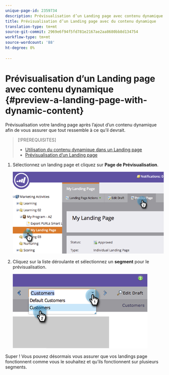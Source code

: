 ```yaml
---
unique-page-id: 2359734
description: Prévisualisation d’un Landing page avec contenu dynamique - Documentation sur le marketing - Documentation sur le produit
title: Prévisualisation d’un Landing page avec du contenu dynamique
translation-type: tm+mt
source-git-commit: 2969e6f94f5fd781e2167ae2aa8680bb8d134754
workflow-type: tm+mt
source-wordcount: '88'
ht-degree: 0%

---
```



# Prévisualisation d’un Landing page avec contenu dynamique {#preview-a-landing-page-with-dynamic-content}

Prévisualisation votre landing page après l’ajout d’un contenu dynamique afin de vous assurer que tout ressemble à ce qu’il devrait.

>[!PREREQUISITES]
>
>* [Utilisation du contenu dynamique dans un Landing page](/help/marketo/product-docs/demand-generation/landing-pages/personalizing-landing-pages/use-dynamic-content-in-a-landing-page.md)
>* [Prévisualisation d’un Landing page](/help/marketo/product-docs/demand-generation/landing-pages/landing-page-actions/preview-a-landing-page.md)


1. Sélectionnez un landing page et cliquez sur **Page de Prévisualisation**.

   ![](assets/image2014-9-17-16-3a9-3a55.png)

1. Cliquez sur la liste déroulante et sélectionnez un **segment** pour le prévisualisation.

   ![](assets/image2014-9-25-15-3a34-3a40.png)

Super ! Vous pouvez désormais vous assurer que vos landings page fonctionnent comme vous le souhaitez et qu’ils fonctionnent sur plusieurs segments.
